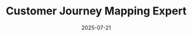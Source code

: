---
category: customer-focused
compatible_models:
- GPT-4
- Claude 3
- Gemini Pro
- GPT-3.5
date: '2025-07-21'
description: Transform your understanding of customer experiences by creating comprehensive journey maps that reveal opportunities for improvement and innovation. This prompt helps map every customer interaction, emotion, and decision point.
layout: prompt
prompt: |
  I'll help you create a detailed customer journey map. Let me ask you some questions to understand your specific needs:
  
  ABOUT YOUR CUSTOMER:
  - Who is the specific customer persona we're mapping? (demographics, goals, tech-savviness)
  - What primary goal are they trying to achieve?
  - What's their current relationship with your brand? (new, existing, returning)
  
  JOURNEY SCOPE:
  - What specific journey are we mapping? (onboarding, purchase, support, renewal)
  - Where does this journey begin and end?
  - Are there any critical touchpoints we must include?
  
  CURRENT CHALLENGES:
  - What pain points have customers reported?
  - Where do customers typically drop off or get frustrated?
  - What data do you have about customer behavior?
  
  Based on your answers, I'll create:
  
  ## 1. VISUAL JOURNEY MAP
  
  - **Journey Stages** with clear boundaries and transitions
  - **Customer Actions** at each stage
  - **Touchpoints** across all channels (digital, physical, human)
  - **Emotions** tracked throughout (satisfaction curve)
  - **Pain Points** and friction moments identified
  
  ## 2. DETAILED STAGE ANALYSIS
  
  For each journey stage:
  - Customer mindset and goals
  - Key decisions being made
  - Information needs
  - Success criteria from customer's view
  - Common obstacles
  
  ## 3. OPPORTUNITY MATRIX
  
  | Pain Point | Impact | Effort | Priority | Proposed Solution |
  |------------|--------|--------|----------|------------------|
  | [Specific issues mapped to improvement opportunities] |
  
  ## 4. CHANNEL OPTIMIZATION PLAN
  
  - Current vs. ideal channel usage
  - Cross-channel handoff improvements
  - Self-service opportunities
  - Human touchpoint optimization
  
  ## 5. IMPLEMENTATION ROADMAP
  
  **Quick Wins** (0-30 days):
  - Immediate improvements
  - Low-effort fixes
  
  **Medium-term** (30-90 days):
  - Process improvements
  - Technology updates
  
  **Long-term** (90+ days):
  - Strategic initiatives
  - Platform changes
slug: customer-journey-mapping-expert
tags:
- customer-journey
- experience-mapping
- touchpoint-analysis
- user-research
tips:
- Answer the initial questions with specific details about your customer and journey
- Review the visual map structure and modify stages if needed
- Validate pain points against your customer data
- Prioritize opportunities based on your resources
- Use the roadmap to plan implementation
title: Customer Journey Mapping Expert
version: 1.0.0
---